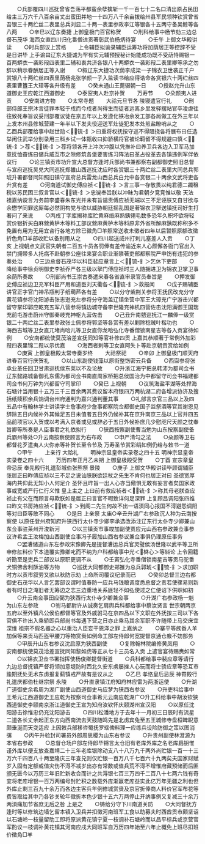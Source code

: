 <!-- { "loadSidebar": true } -->
　　○兵部覆四川巡抚曾省吾荡平都蛮余孽擒斩一千一百七十二名口清出原占民田给主三万六千八百余亩丈出蛮田并地一十四万八千余亩拨给州县军民领种钦赏曾省吾银三十两纻丝二表里总兵刘显二十两一表里参政李江等银各十五两守备吴鲸等各八两
　　○辛巳以辽东奏捷  上御皇极门百官称贺
　　○刑科给事中杨节劾三边总督石茂华  海西女直四川归化番僧进贡著彰武伯杨炳待宴
　　○壬午  上御文华殿讲读
　　○时兵部议上赏格
　　上令辅臣拟谕录辅臣运筹功将加荫居正等控辞不受是日讲毕  上手谕曰辽东大捷诚为罕有实元辅预授秘计始能成功既不受荫恃赐银一百两蟒衣一袭彩叚四表里二辅和衷共济各银八十两蟒衣一袭彩叚二表里卿等承之勿辞以稍示眷酬居正等入谢
　　○叙辽东大捷功次荫李成梁一子锦衣卫世袭正千户赏银八十两纻丝四表里荫杨兆张学颜一子入监读书给应得诰命各赏银六十两纻丝四表里曹簠王大璋等各升级有差
　　○癸未通山王薨辍朝一日
　　○授赵允升山东道御史王应乾江西道御史
　　○泰寍夷人赴京补贺
　　万寿节
　　○朵颜夷人进贡
　　○安南进方物
　　○太常寺题
　　大祫元旦节各  陵寝遣官行礼
　　○刑部侍郎王宗沐言徒罪本轻于戍而今戍者尚得生而徒者远离乡里发驿摆站官卒凌虐往往致死奉旨议妥刑部覆议徒在京五年以上发遵化铁冶余发工部各局做工在外三年以上发本州县修城营建一年半以下发夫役迎送军灶徒犯发本处煎盐瞭哨从之
　　○乙酉兵部覆给事中赵世勋＜锍-釒＞曰重将权抚按守巡不得阻挠各将展布曰任选举闲住武举分别录用三科乡试一体甄收曰抑骄横将官被论羁留不得规避曰慎＜锍-釒＞荐＜锍-釒＞荐将领各开上冲次冲腹以凭推补曰养卫兵各边入卫军马加意抚恤奋练曰储兵威互市之隙修筑各堡要害练习阵法曰革占役革去各镇违例军伴依议行
　　○论三镇贡市功升宣大总督方逢时兵部尚书兼都察右副都御史照旧总督与宣府巡抚吴兑大同巡抚郑雒山西巡抚沈应时各赏银三十两纻丝二表里大同总兵郭琥升署都督同知照旧镇守宣府总兵雷龙山西总兵白允中各赏银二十两余文武将吏各升赏有差
　　○河南道试御史傅应祯＜锍-釒＞言三事一存敬畏以纯君德二蠲租税以苏民困三叙言官以＜锍-釒＞忠谠奉旨朕以冲昧为君朝夕竞竞惟以敬  天法  祖嘉纳谠言为务前李盛春朱东光并未有旨谴责傅应祯无端以三不足诬朕又自甘欲与余懋学同罪这厮每必然阴构党与欲以威胁朝廷摇乱国是著锦衣卫拏送镇抚司好生打著问了来说
　　○丙戌丁字库揭称库贮黄麻络麻熟銕翎毛数多恐年久积坏欲将轻赏价银折买白麻檾黄栌木等料工部议檾麻黄栌木等料原非外省所解麻銕既称积多不免置有用为无用宜咨行各地方除已徵角□羊照常送收未徵者四年以后暂照原额改徵折色角□羊部收贮以备别用从之
　　○四川起送烕州打剌儿塞差人入贡
　　○丁亥  上视朝点文武官失朝者二百五十员各罚俸有差传谕近来人心颇懈各衙门官出入禁门拥带多人托病不赴朝参公座往来宴会职业渐隳著吏部都察院严申饬有违犯的参奏处治
　　○三边总督石茂华以科臣裴应章言上＜锍-釒＞乞休下吏部
　　○降给事中徐贞明御史李祯乔严各三级以拏门傅应祯时三人随拥进卫为锦衣卫掌卫事余荫所奏故
　　○刑部尚书王崇古奏遣来春各省直审录官员奉旨是
　　○押发御史傅应祯边卫充军科臣严用和道臣刘天衢各＜锍-釒＞救报闻
　　○戊子赐辅臣讲官正字官门神吊瓶判子纸葫芦各有差
　　○以分守紫荆关参将王抚民改充分守黄花镇参将沈阳游击张志逊充左参将分守海盖辽镇坐营中军王大璋充广宁游击兴都留守掌印郭应乾充五军八营参将镇边城守备李世隆充神机四营佐击沈阳满御王国瑞充前屯游击蔚州守御秦岐充神枢九营佐击
　　○己丑升南戆巡抚江一麟俸一级赏银二十两纻丝二表里参政张士佩参将郭坚等各赏有差以剿除稔贼叶楷功也
　　○海西古城等卫女直兀堵尚哈儿等卫女直你龙哈弘化寺番僧锁南星吉等各入贡宴待如例
　　○安南都统使莫茂洽差宣抚同知等官补修四贡  上嘉其恭顺著于常例外加彩叚四表里锦二叚以示优嘉
　　○海西者剌等卫女直阿失卜等赴京朝贡赏给如例
　　○庚寅  上御皇极殿太常寺奏岁终
　　大祫祭祀
　　○辛卯  上御皇极门顺天府进春百官行庆贺礼
　　○以山东副使钱藻以原衔整饬密云兵备
　　○西寍参将张承业革任回卫甘肃巡抚侯东莱以不及论故
　　○升浙江海宁把总韩沛为都司佥书辽东懿路城备御孔东儒为都司佥书南直周家桥把总侯国治为中都留守司佥书福建都司佥书何万钟为兴都留守司掌印
　　○癸巳  上视朝
　　○议筑海盐平湖等处捍海石塘计当用银十五万三千三百余两其费议留本府银四万两杭湖二府各增派协济及搜括纸赎积余兵饷调台州府通判为嘉兴通判董其事
　　○礼部言京官三品以上及四五品中有翰林学士讲读学士詹事府少詹事都察院佥都御史国子监祭酒等官其谢恩见辞除五日内候补外其候足五日未值者五日外仍候补其在京升南京三品以上官并四五品前项官以入贺或以考满入京者或见或辞必于五日外候补庶几少慰咫尺天颜之忱奉旨卿等所奏是人臣事君之礼依拟行
　　○狭西按察副使曹当勉为山东按察副使备兵霸州等处○升云南按察使顾言为右布政
　　○申严清勾之法
　　○朵颜等卫右都督花歹遣夷人火你赤等补贺长至令节及  万寿圣节赏彩绢如例仍给与敕书一道
　　○甲午
　　上亲行  大祫礼
　　明神宗显皇帝实录卷之四十五
明神宗显皇帝实录卷之四十六
　　万历四年正月乙未朔  上御皇极殿受贺
　　○丁酉  宣宗章皇帝忌辰  奉先殿行礼遣彭城伯张熊祭  景陵
　　○庚子  上御文华殿讲读毕顾谓辅臣张居正曰昨傅应祯以三不足之说讪朕朕欲廷杖之先生不肯何也居正对曰  圣德宽厚海内共仰此无知小人何足介  圣怀且昨旨一出人心亦当儆惧无敢有妄言者矣国家政事或宽或严行仁行义惟  皇上主之  上曰前有救应祯者＜锍-釒＞称其母老朕查应祯止有父在而顾言母欺朕如是居正曰言官不暇致详何足深罪  上复顾吕调阳张四维曰昨文书房持应祯＜锍-釒＞到阁二先生何故不出一语湏同心报国不淂避怨调阳等对曰臣等敢不同心
　　○是日  上亲祭  太庙○辛丑升湖广右参政沉人种为云南按察使  以原任登州府知府升狭西行太仆寺少卿李承选改添注辽东行太仆寺少卿兼山东佥事驻莱州开浚新河
　　○以三镇贡市事竣加副使贾应元山西右参政兼佥事参议许希孟王汝梅加山西副使佥事冯子履加山西右参议兼佥事俱仍理原任事务
　　○罢漕储道山东左参政宋豫卿先是提督漕运总兵官灵璧侯汤世隆以武平等卫所申修舡料价下本道覆实豫卿叱而不纳为户科都给事中光＜棥心＞等紏论  上令回籍听勘至是吏兵二部议以原职更调不从
　　○壬寅弘化寺番僧锁南星吉等贡马驼番犬铜佛舍利酥油等方物
　　○巡抚大同都御史郑雒为总兵郭琥＜锍-釒＞求加职时方以贡市叙劳又欲以秋防示劝  上命所司覆议纪录而已
　　○癸卯总督三边右都御史石茂华以人言乞罢部议谓时值春防一应兵马钱粮调度悉总督之责若使骤易则新者有时日之淹旧者无筹边之志三边重地关系匪轻不如弘使过之仁便诏下供职如初
　　○升云南佥事田应弼为狭西行太仆寺少卿兼佥事
　　○升湖广右参政杨一魁为山东左参政
　　○驸马都尉许从诚奏乞肩舆兵科都给事中蔡汝贤言  世宗朝两京五府以至外镇凡公侯伯都督等官及外戚驸马在京四品以下文职在外抚按三司以下各官俱不许出入乘轿即兵部尚书每遇下营之日亦止乘马其余军职不许随带上马交床宜深维  祖宗不假名器之心以重治人臣妄干恩泽之罪  上嘉纳之
　　○寨平等族番人羊加保等来贡马匹盔甲腰刀等物赏赉如例命工部左侍郎何宽提督京通仓廒不妨部务
　　○甲辰升山东右参议沈启原为狭西副使
　　○复除翰林院编修黄凤翔
　　○安南都统使莫茂洽差宣抚同知黎如虎等正从七十三员名入贡  上遣官宴待赐赉如常
　　○以锦衣卫佥书署指挥使杨俊卿提督街道
　　○兵科都给事中裴应章等请行九边总督抚镇严督将领加意堤防时西北久安东虏屡挫人心玩而将士骄应章等恐互市踰期抚处无术东虏报复蓟镇戒严故有是议从之
　　○乙巳  孝恪皇后忌辰  神霄殿行礼遣庆都伯杜继宗祭  永陵
　　○升直隶镇江府知府林应雷为两浙运使
　　○升湖广道御史余希周为湖广副使山西道御史马应梦为狭西右参议
　　○升吏科给事中王希元江西道御史王应乾为按察司佥事希元云南应乾湖广○升工科给事中胡汝钦狭西道御史李颐南京浙江道御史王宣为知府汝钦怀庆颐湖州宣汉阳
　　○以原任沈阳游击徐惟忠仍充沈阳游击
　　○四川松潘地方于去年十一月初三日辰时有流星二道各长丈余起正东方向西南流去天鼓随鸣先是北虏宾兔至五王城修寺盘桓睥睨意颇垂涎而天变适应  上因敕兵部移咨蜀抚罗瑶俾料理一应练兵设险防御之策以图消弭
　　○丙午升验封司署员外郎周思稷为山东右参议
　　○升贵州副使林澄源为本省右参政
　　○总督仓场户部左侍郎毕锵言太仓旧有老库外库之名老库扃钥惟谨外库以便支放查嘉靖二十三年老库银除动支八十八万九千两外尚贮银一百一十三万六千四百八十两至隆庆三年查兑则仅贮银一百万八千七百六十九两矣夫国家财赋岁入固有定额或值灾伤不淂不减岁出亦有常数或值兵荒不淂不增惟府藏预储而后匪颁无匮今以万历三年旧贮新收合而计之共淂银七百三万四千二百八十七两六钱有奇宜将老库增银一百万两编号封贮积之数载外库渐赢老库益实此亿万年无疆之利也但外库止剩三百九十余万而各边主客兵年例修城赏赉及京官折俸商人料价官军布花等费皆取给其中乃各钞关轮年徵折本色少银十五六万两停止开纳事例又复减三十余万两湏痛加节省庶无后之咎  上是之
　　○铸给分守下川南道关防
　　○大同督抚方逢时等以修筑边墙乞留本镇入卫兵并扣徵河南班军工食以助募夫时西酋贡市颇坚诏以石塘岭一枝量留助工即将原派黄花镇宁夏一枝调补石塘岭而以昌平标兵或京营官军酌议一枝调补黄花镇其河南应戍大同班军自万历四年始至六年止概免上班尽扣班价徵角□羊
